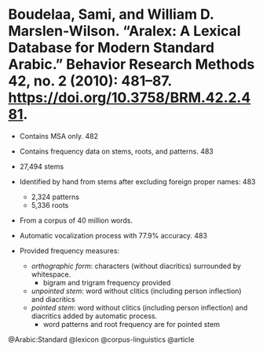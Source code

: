 # Boudelaa, Sami, and William D. Marslen-Wilson. “Aralex: A Lexical Database for Modern Standard Arabic.” Behavior Research Methods 42, no. 2 (2010): 481–87. https://doi.org/10.3758/BRM.42.2.481.

- Contains MSA only. 482

- Contains frequency data on stems, roots, and patterns. 483

- 27,494 stems

- Identified by hand from stems after excluding foreign proper names: 483
  - 2,324 patterns
  - 5,336 roots

- From a corpus of 40 million words. 

- Automatic vocalization process with 77.9% accuracy. 483

- Provided frequency measures:
  - *orthographic form*: characters (without diacritics) surrounded by whitespace.
    - bigram and trigram frequency provided
  - *unpointed stem*: word without clitics (including person inflection) and diacritics
  - *pointed stem*: word without clitics (including person inflection) and diacritics added by automatic process.
    - word patterns and root frequency are for pointed stem


@Arabic:Standard
@lexicon
@corpus-linguistics
@article
